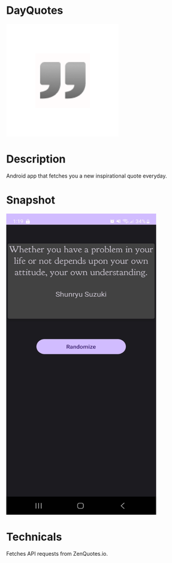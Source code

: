 # DayQuotes
<img src="https://github.com/fulloncaps/DayQuotes/blob/main/app/src/main/ic_launcher-playstore.png" width="300" height="300">

# Description
 Android app that fetches you a new inspirational quote everyday.

# Snapshot
 <img src="https://github.com/fulloncaps/DayQuotes/blob/main/Reference/DayQuotes.jpg" width="400" height="800">
 
# Technicals
Fetches API requests from ZenQuotes.io.
